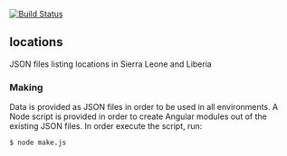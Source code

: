 [![Build Status](https://travis-ci.org/eHealthAfrica/locations.svg?branch=develop)](https://travis-ci.org/eHealthAfrica/locations)

## locations

JSON files listing locations in Sierra Leone and Liberia

### Making

Data is provided as JSON files in order to be used in all
environments. A Node script is provided in order to create Angular
modules out of the existing JSON files. In order execute the script,
run:

    $ node make.js

